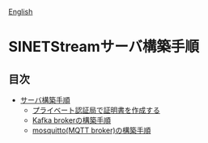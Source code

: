 <!--
Copyright (C) 2020 National Institute of Informatics

Licensed to the Apache Software Foundation (ASF) under one
or more contributor license agreements.  See the NOTICE file
distributed with this work for additional information
regarding copyright ownership.  The ASF licenses this file
to you under the Apache License, Version 2.0 (the
"License"); you may not use this file except in compliance
with the License.  You may obtain a copy of the License at

  http://www.apache.org/licenses/LICENSE-2.0

Unless required by applicable law or agreed to in writing,
software distributed under the License is distributed on an
"AS IS" BASIS, WITHOUT WARRANTIES OR CONDITIONS OF ANY
KIND, either express or implied.  See the License for the
specific language governing permissions and limitations
under the License.
--->

[English](https://translate.google.com/translate?hl=en&sl=ja&tl=en&u=https://nii-gakunin-cloud.github.io/sinetstream/server/brokers/index.html "google translate")

# SINETStreamサーバ構築手順

## 目次

* [サーバ構築手順](サーバ構築手順.md)
    * [プライベート認証局で証明書を作成する](プライベート認証局で証明書を作成.md)
    * [Kafka brokerの構築手順](Kafka%20brokerの構築手順.md)
    * [mosquitto(MQTT broker)の構築手順](mosquitto構築手順.md)

